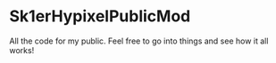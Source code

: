 # Sk1erHypixelPublicMod

All the code for my public. Feel free to go into things and see how it all works!
